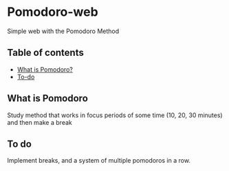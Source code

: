 # Pomodoro-web
Simple web with the Pomodoro Method

## Table of contents
* [What is Pomodoro?](##what-is-pomodoro)
* [To-do](##to-do)

## What is Pomodoro
Study method that works in focus periods of some time (10, 20, 30 minutes) and then make a break

## To do
Implement breaks, and a system of multiple pomodoros in a row.



